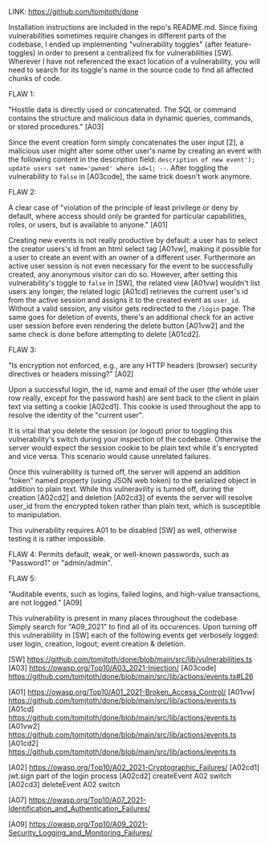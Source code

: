 LINK: https://github.com/tomjtoth/done

Installation instructions are included in the repo's README.md. Since fixing vulnerabilities sometimes require changes in different parts of the codebase, I ended up implementing "vulnerability toggles" (after feature-toggles) in order to present a centralized fix for vulnerabilities [SW]. Wherever I have not referenced the exact location of a vulnerability, you will need to search for its toggle's name in the source code to find all affected chunks of code.

FLAW 1:

"Hostile data is directly used or concatenated. The SQL or command contains the structure and malicious data in dynamic queries, commands, or stored procedures." [A03]

Since the event creation form simply concatenates the user input [2], a malicious user might alter some other user's name by creating an event with the following content in the description field: `description of new event'); update users set name='pwned' where id=1; --`. After toggling the vulnerability to `false` in [A03code], the same trick doesn't work anymore.

FLAW 2:

A clear case of "violation of the principle of least privilege or deny by default, where access should only be granted for particular capabilities, roles, or users, but is available to anyone." [A01]

Creating new events is not really productive by default: a user has to select the creator users's id from an html select tag [A01vw], making it possible for a user to create an event with an owner of a different user. Furthermore an active user session is not even necessary for the event to be successfully created, any anonymous visitor can do so.
However, after setting this vulnerability's toggle to `false` in [SW], the related view [A01vw] wouldn't list users any longer, the related logic [A01cd] retrieves the current user's id from the active session and assigns it to the created event as `user_id`. Without a valid session, any visitor gets redirected to the `/login` page. The same goes for deletion of events, there's an additional check for an active user session before even rendering the delete button [A01vw2] and the same check is done before attempting to delete [A01cd2].

FLAW 3:

"Is encryption not enforced, e.g., are any HTTP headers (browser) security directives or headers missing?" [A02]

Upon a successful login, the id, name and email of the user (the whole user row really, except for the password hash) are sent back to the client in plain text via setting a cookie [A02cd1]. This cookie is used throughout the app to resolve the identity of the "current user".

It is vital that you delete the session (or logout) prior to toggling this vulnerability's switch during your inspection of the codebase. Otherwise the server would expect the session cookie to be plain text while it's encrypted and vice versa. This scenario would cause unrelated failures.

Once this vulnerability is turned off, the server will append an addition "token" named property (using JSON web token) to the serialized object in addition to plain text. While this vulneravility is turned off, during the creation [A02cd2] and deletion [A02cd3] of events the server will resolve user_id from the encrypted token rather than plain text, which is susceptible to manipulation.

This vulnerability requires A01 to be disabled [SW] as well, otherwise testing it is rather impossible.

FLAW 4:
Permits default, weak, or well-known passwords, such as "Password1" or "admin/admin".

FLAW 5:

"Auditable events, such as logins, failed logins, and high-value transactions, are not logged." [A09]

This vulnerability is present in many places throughout the codebase. Simply search for "A09_2021" to find all of its occurences. Upon turning off this vulnerability in [SW] each of the following events get verbosely logged: user login, creation, logout; event creation & deletion.

[SW] https://github.com/tomjtoth/done/blob/main/src/lib/vulnerabilities.ts
[A03] https://owasp.org/Top10/A03_2021-Injection/
[A03code] https://github.com/tomjtoth/done/blob/main/src/lib/actions/events.ts#L26

[A01] https://owasp.org/Top10/A01_2021-Broken_Access_Control/
[A01vw] https://github.com/tomjtoth/done/blob/main/src/lib/actions/events.ts
[A01cd] https://github.com/tomjtoth/done/blob/main/src/lib/actions/events.ts
[A01vw2] https://github.com/tomjtoth/done/blob/main/src/lib/actions/events.ts
[A01cd2] https://github.com/tomjtoth/done/blob/main/src/lib/actions/events.ts

[A02] https://owasp.org/Top10/A02_2021-Cryptographic_Failures/
[A02cd1] jwt.sign part of the login process
[A02cd2] createEvent A02 switch
[A02cd3] deleteEvent A02 switch

[A07] https://owasp.org/Top10/A07_2021-Identification_and_Authentication_Failures/

[A09] https://owasp.org/Top10/A09_2021-Security_Logging_and_Monitoring_Failures/

